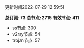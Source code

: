 更新时间2022-07-29 12:59:51

**总订阅: 73**
**总节点: 2715**
**有效节点: 411**
- ss节点: 300
- v2ray节点: 54
- trojan节点: 57
